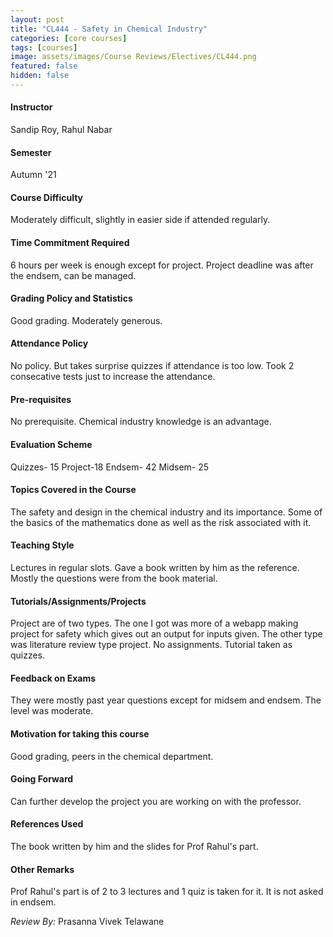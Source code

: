 ```yaml
---
layout: post
title: "CL444 - Safety in Chemical Industry"
categories: [core courses]
tags: [courses]
image: assets/images/Course Reviews/Electives/CL444.png
featured: false
hidden: false
---
```


#### Instructor
Sandip Roy, Rahul Nabar

#### Semester
Autumn '21

#### Course Difficulty
Moderately difficult, slightly in easier side if attended regularly.

#### Time Commitment Required
6 hours per week is enough except for project. Project deadline was after the endsem, can be managed.

#### Grading Policy and Statistics
Good grading. Moderately generous.

#### Attendance Policy
No policy. But takes surprise quizzes if attendance is too low. Took 2 consecative tests just to increase the attendance.

#### Pre-requisites
No prerequisite. Chemical industry knowledge is an advantage.

#### Evaluation Scheme
Quizzes- 15 Project-18 Endsem- 42 Midsem- 25

#### Topics Covered in the Course
The safety and design in the chemical industry and its importance. Some of the basics of the mathematics done as well as the risk associated with it.

#### Teaching Style
Lectures in regular slots. Gave a book written by him as the reference. Mostly the questions were from the book material.

#### Tutorials/Assignments/Projects
Project are of two types. The one I got was more of a webapp making project for safety which gives out an output for inputs given. The other type was literature review type project. No assignments. Tutorial taken as quizzes.

#### Feedback on Exams
They were mostly past year questions except for midsem and endsem. The level was moderate.

#### Motivation for taking this course
Good grading, peers in the chemical department.

#### Going Forward
Can further develop the project you are working on with the professor.

#### References Used
The book written by him and the slides for Prof Rahul's part. 

#### Other Remarks
Prof Rahul's part is of 2 to 3 lectures and 1 quiz is taken for it. It is not asked in endsem.

*Review By:* Prasanna Vivek Telawane